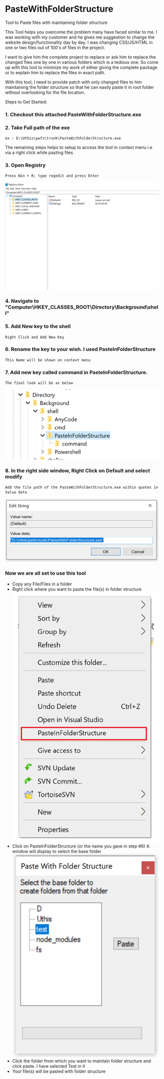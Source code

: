 # PasteWithFolderStructure
Tool to Paste files with maintaining folder structure

This Tool helps you overcome the problem many have faced similar to me.
I was working with my customer and he gives me suggestion to change the website design/functionality day by day. I was changing CSS/JS/HTML in one or two files out of 100's of files in the project. 

I want to give him the complete project to replace or ask him to replace the changed files one by one in various folders which is a tedious one.
So come up with this tool to minimize my work of either giving the complete package or to explain him to replace the files in exact path.

With this tool, I need to provide patch with only changed files to him maintaining the folder structure so that he can easily paste it in root folder without overlooking for the file location.

Steps to Get Started:
### 1. Checkout this attached PasteWithFolderStructure.exe
### 2. Take Full path of the exe
    ex : D:\Uthis\pwfs\trunk\PasteWithFolderStructure.exe
    
The remaining steps helps to setup to access the tool in context menu i.e via a right click while pasting files
### 3. Open Registry 
    Press Win + R; type regedit and press Enter
    
![Registry](https://github.com/uthistran/pastewithfolderstructure/blob/master/blob/master/images/1.PNG)

### 4. Navigate to "Computer\HKEY_CLASSES_ROOT\Directory\Background\shell"

### 5. Add New key to the shell
    Right Click and Add New Key
    
### 6. Rename the key to your wish. I used PasteInFolderStructure
    This Name will be shown on context menu

### 7. Add new key called command in PasteInFolderStructure.
    The final look will be as below
![Registry2](https://github.com/uthistran/pastewithfolderstructure/blob/master/blob/master/images/2.PNG)


### 8. In the right side window, Right Click on Default and select modify
    Add the file path of the PasteWithFolderStructure.exe within quotes in Value data
![Registry3](https://github.com/uthistran/pastewithfolderstructure/blob/master/blob/master/images/3.PNG)    


### Now we are all set to use this tool

* Copy any File/Files in a folder
* Right click where you want to paste the file(s) in folder structure
    ![Tool2](https://github.com/uthistran/pastewithfolderstructure/blob/master/blob/master/images/5.png)
* Click on PasteInFolderStructure (or the name you gave in step #6)
    A window will display to select the base folder
    ![Tool1](https://github.com/uthistran/pastewithfolderstructure/blob/master/blob/master/images/4.PNG)  
* Click the folder from which you want to maintain folder structure and click paste. I have selected Test in it
* Your file(s) will be pasted with folder structure
